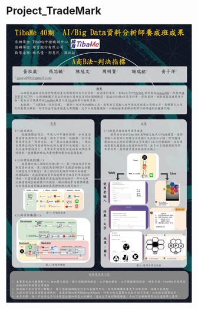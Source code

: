 # Project_TradeMark
![image](https://github.com/benny84416/Project_TradeMark/blob/main/Project_Tmark.jpg?raw=true)
